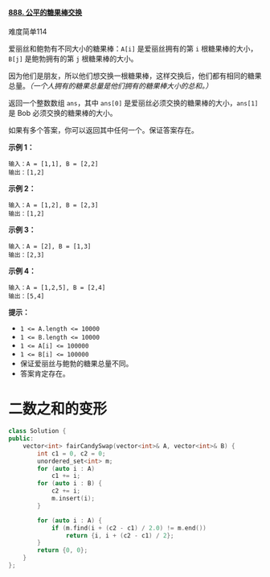 #### [888. 公平的糖果棒交换](https://leetcode-cn.com/problems/fair-candy-swap/)

难度简单114

爱丽丝和鲍勃有不同大小的糖果棒：`A[i]` 是爱丽丝拥有的第 `i` 根糖果棒的大小，`B[j]` 是鲍勃拥有的第 `j` 根糖果棒的大小。

因为他们是朋友，所以他们想交换一根糖果棒，这样交换后，他们都有相同的糖果总量。*（一个人拥有的糖果总量是他们拥有的糖果棒大小的总和。）*

返回一个整数数组 `ans`，其中 `ans[0]` 是爱丽丝必须交换的糖果棒的大小，`ans[1]` 是 Bob 必须交换的糖果棒的大小。

如果有多个答案，你可以返回其中任何一个。保证答案存在。

 

**示例 1：**

```
输入：A = [1,1], B = [2,2]
输出：[1,2]
```

**示例 2：**

```
输入：A = [1,2], B = [2,3]
输出：[1,2]
```

**示例 3：**

```
输入：A = [2], B = [1,3]
输出：[2,3]
```

**示例 4：**

```
输入：A = [1,2,5], B = [2,4]
输出：[5,4]
```

 

**提示：**

- `1 <= A.length <= 10000`
- `1 <= B.length <= 10000`
- `1 <= A[i] <= 100000`
- `1 <= B[i] <= 100000`
- 保证爱丽丝与鲍勃的糖果总量不同。
- 答案肯定存在。



# 二数之和的变形

```c++
class Solution {
public:
    vector<int> fairCandySwap(vector<int>& A, vector<int>& B) {
        int c1 = 0, c2 = 0;
        unordered_set<int> m;
        for (auto i : A) 
            c1 += i;
        for (auto i : B) {
            c2 += i;
            m.insert(i);
        }

        for (auto i : A) {
            if (m.find(i + (c2 - c1) / 2.0) != m.end())
                return {i, i + (c2 - c1) / 2};
        }
        return {0, 0};
    }
};
```

